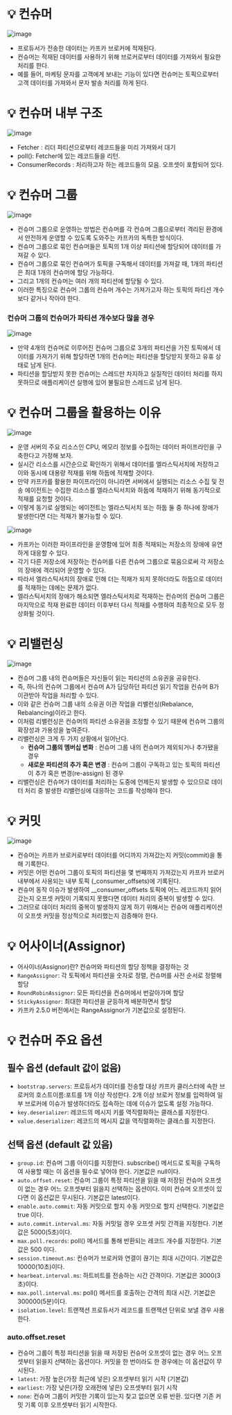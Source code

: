 # 💡 컨슈머

![image](https://github.com/user-attachments/assets/2063c782-bcee-479a-9ace-5ddc1e91918c)

- 프로듀서가 전송한 데이터는 카프카 브로커에 적재된다.
- 컨슈머는 적재된 데이터를 사용하기 위해 브로커로부터 데이터를 가져와서 필요한 처리를 한다.
- 예를 들어, 마케팅 문자를 고객에게 보내는 기능이 있다면 컨슈머는 토픽으로부터 고객 데이터를 가져와서 문자 발송 처리를 하게 된다.

# 💡 컨슈머 내부 구조

![image](https://github.com/user-attachments/assets/224642f7-57d9-454d-a400-d609ff49b98e)

- Fetcher : 리더 파티션으로부터 레코드들을 미리 가져와서 대기
- poll(): Fetcher에 있는 레코드들을 리턴.
- ConsumerRecords : 처리하고자 하는 레코드들의 모음. 오프셋이 포함되어 있다.

# 💡 컨슈머 그룹

![image](https://github.com/user-attachments/assets/010b6f25-27bf-4460-b97a-ad3e2e71914b)

- 컨슈머 그룹으로 운영하는 방법은 컨슈머를 각 컨슈머 그룹으로부터 격리된 환경에서 안전하게 운영할 수 있도록 도와주는 카프카의 독특한 방식이다.
- 컨슈머 그룹으로 묶인 컨슈머들은 토픽의 1개 이상 파티션에 할당되어 데이터를 가져갈 수 있다.
- 컨슈머 그룹으로 묶인 컨슈머가 토픽을 구독해서 데이터를 가져갈 때, 1개의 파티션은 최대 1개의 컨슈머에 할당 가능하다.
- 그리고 1개의 컨슈머는 여러 개의 파티션에 할당될 수 있다.
- 이러한 특징으로 컨슈머 그룹의 컨슈머 개수는 가져가고자 하는 토픽의 파티션 개수보다 같거나 작아야 한다.

### 컨슈머 그룹의 컨슈머가 파티션 개수보다 많을 경우

![image](https://github.com/user-attachments/assets/491f9061-8677-43fe-ae10-a577219fc9fa)

- 만약 4개의 컨슈머로 이루어진 컨슈머 그룹으로 3개의 파티션을 가진 토픽에서 데이터를 가져가기 위해 할당하면 1개의 컨슈머는 파티션을 할당받지 못하고 유휴 상태로 남게 된다.
- 파티션을 할당받지 못한 컨슈머는 스레드만 차지하고 실질적인 데이터 처리를 하지 못하므로 애플리케이션 실행에 있어 불필요한 스레드로 남게 된다.

# 💡 컨슈머 그룹을 활용하는 이유

![image](https://github.com/user-attachments/assets/2b7ca6d8-2017-452e-bc4c-32109ae34879)

- 운영 서버의 주요 리소스인 CPU, 메모리 정보를 수집하는 데이터 파이프라인을 구축한다고 가정해 보자.
- 실시간 리소스를 시간순으로 확인하기 위해서 데이터를 엘라스틱서치에 저장하고 이와 동시에 대용량 적재를 위해 하둡에 적재할 것이다.
- 만약 카프카를 활용한 파이프라인이 아니라면 서버에서 실행되는 리소스 수집 및 전송 에이전트는 수집한 리소스를 엘라스틱서치와 하둡에 적재하기 위해 동기적으로 적재를 요청할 것이다.
- 이렇게 동기로 실행되는 에이전트는 엘라스틱서치 또는 하둡 둘 중 하나에 장애가 발생한다면 더는 적재가 불가능할 수 있다.

![image](https://github.com/user-attachments/assets/ff7c0324-59e6-4a37-a45c-94626f4aa34e)

- 카프카는 이러한 파이프라인을 운영함에 있어 최종 적재되는 저장소의 장애에 유연하게 대응할 수 있다.
- 각기 다른 저장소에 저장하는 컨슈머를 다른 컨슈머 그룹으로 묶음으로써 각 저장소의 장애에 격리되어 운영할 수 있다.
- 따라서 엘라스틱서치의 장애로 인해 더는 적재가 되지 못하더라도 하둡으로 데이터를 적재하는 데에는 문제가 없다.
- 엘라스틱서치의 장애가 해소되면 엘라스틱서치로 적재하는 컨슈머의 컨슈머 그룹은 마지막으로 적재 완료한 데이터 이후부터 다시 적재를 수행하여 최종적으로 모두 정상화될 것이다.

# 💡 리밸런싱

![image](https://github.com/user-attachments/assets/5201f991-e5db-4ac0-b0ce-40b9428e671d)

- 컨슈머 그룹 내의 컨슈머들은 자신들이 읽는 파티션의 소유권을 공유한다.
- 즉, 하나의 컨슈머 그룹에서 컨슈머 A가 담당하던 파티션 읽기 작업을 컨슈머 B가 이관받아 작업을 처리할 수 있다.
- 이와 같은 컨슈머 그룹 내의 소유권 이관 작업을 리밸런싱(Rebalance, Rebalancing)이라고 한다.
- 이처럼 리밸런싱은 컨슈머의 파티션 소유권을 조정할 수 있기 때문에 컨슈머 그룹의 확장성과 가용성을 높여준다.
- 리밸런싱은 크게 두 가지 상황에서 일어난다.
  - **컨슈머 그룹의 멤버십 변화** : 컨슈머 그룹 내의 컨슈머가 제외되거나 추가됐을 경우
  - **새로운 파티션의 추가 혹은 변경** : 컨슈머 그룹이 구독하고 있는 토픽의 파티션이 추가 혹은 변경(re-assign) 된 경우
- 리밸런싱은 컨슈머가 데이터를 처리하는 도중에 언제든지 발생할 수 있으므로 데이터 처리 중 발생한 리밸런싱에 대응하는 코드를 작성해야 한다.

# 💡 커밋

![image](https://github.com/user-attachments/assets/0de87e47-312c-48b5-a7ff-f5059c02a16b)

- 컨슈머는 카프카 브로커로부터 데이터를 어디까지 가져갔는지 커밋(commit)을 통해 기록한다.
- 커밋은 어떤 컨슈머 그룹이 토픽의 파티션을 몇 번째까지 가져갔는지 카프카 브로커 내부에서 사용되는 내부 토픽 (_consumer_offsets)에 기록된다.
- 컨슈머 동작 이슈가 발생하여 __consumer_offsets 토픽에 어느 레코드까지 읽어갔는지 오프셋 커밋이 기록되지 못했다면 데이터 처리의 중복이 발생할 수 있다.
- 그러므로 데이터 처리의 중복이 발생하지 않게 하기 위해서는 컨슈머 애플리케이션이 오프셋 커밋을 정상적으로 처리했는지 검증해야 한다.

# 💡 어사이너(Assignor)

- 어사이너(Assignor)란? 컨슈머와 파티션의 할당 정책을 결정하는 것
- `RangeAssignor`: 각 토픽에서 파티션을 숫자로 정렬, 컨슈머를 사전 순서로 정렬해 할당
- `RoundRobinAssignor`: 모든 파티션을 컨슈머에서 번갈아가며 할당
- `StickyAssignor`: 최대한 파티션을 균등하게 배분하면서 할당
- 카프카 2.5.0 버전에서는 RangeAssignor가 기본값으로 설정된다.

# 💡 컨슈머 주요 옵션

## 필수 옵션 (default 값이 없음)

- `bootstrap.servers`: 프로듀서가 데이터를 전송할 대상 카프카 클러스터에 속한 브로커의 호스트이름:포트를 1개 이상 작성한다. 2개 이상 브로커 정보를 입력하여 일부 브로커에 이슈가 발생하더라도 접속하는 데에 이슈가 없도록 설정 가능하다.
- `key.deserializer`: 레코드의 메시지 키를 역직렬화하는 클래스를 지정한다.
- `value.deserializer`: 레코드의 메시지 값을 역직렬화하는 클래스를 지정한다.

## 선택 옵션 (default 값 있음)

- `group.id`: 컨슈머 그룹 아이디를 지정한다. subscribe() 메서드로 토픽을 구독하여 사용할 때는 이 옵션을 필수로 넣어야 한다. 기본값은 null이다.
- `auto.offset.reset`: 컨슈머 그룹이 특정 파티션을 읽을 때 저장된 컨슈머 오프셋이 없는 경우 어느 오프셋부터 읽을지 선택하는 옵션이다. 이미 컨슈머 오프셋이 있다면 이 옵션값은 무시된다. 기본값은 latest이다.
- `enable.auto.commit`: 자동 커밋으로 할지 수동 커밋으로 할지 선택한다. 기본값은 true 이다.
- `auto.commit.interval.ms`: 자동 커밋일 경우 오프셋 커밋 간격을 지정한다. 기본값은 5000(5초)이다.
- `max.poll.records`: poll() 메서드를 통해 반환되는 레코드 개수를 지정한다. 기본값은 500 이다.
- `session.timeout.ms`: 컨슈머가 브로커와 연결이 끊기는 최대 시간이다. 기본값은 10000(10초)이다.
- `hearbeat.interval.ms`: 하트비트를 전송하는 시간 간격이다. 기본값은 3000(3초)이다.
- `max.poll.interval.ms`: poll() 메서드를 호출하는 간격의 최대 시간. 기본값은 300000(5분)이다.
- `isolation.level`: 트랜잭션 프로듀서가 레코드를 트랜잭션 단위로 보낼 경우 사용한다.

### auto.offset.reset

- 컨슈머 그룹이 특정 파티션을 읽을 때 저장된 컨슈머 오프셋이 없는 경우 어느 오프셋부터 읽을지 선택하는 옵션이다. 커밋을 한 번이라도 한 경우에는 이 옵션값이 무시된다.
- `latest`: 가장 높은(가장 최근에 넣은) 오프셋부터 읽기 시작 (기본값)
- `earliest`: 가장 낮은(가장 오래전에 넣은) 오프셋부터 읽기 시작
- `none`: 컨슈머 그룹이 커밋한 기록이 있는지 찾고 없으면 오류 반환. 있다면 기존 커밋 기록 이후 오프셋부터 읽기 시작한다. 
